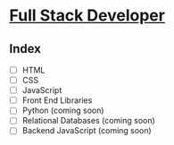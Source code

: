 # [Full Stack Developer](https://www.freecodecamp.org/learn/full-stack-developer/)

## Index

- [ ] HTML
- [ ] CSS
- [ ] JavaScript
- [ ] Front End Libraries
- [ ] Python (coming soon)
- [ ] Relational Databases (coming soon)
- [ ] Backend JavaScript (coming soon)
